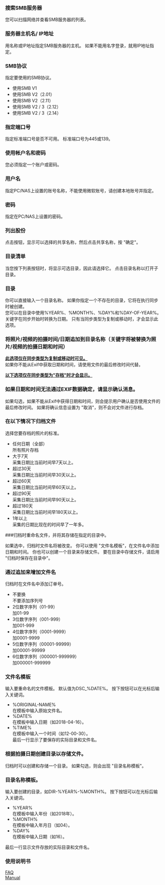 ### 搜索SMB服务器<br>
您可以扫描网络并查看SMB服务器的列表。 <br>

### 服务器主机名/ IP地址<br>
用名称或IP地址指定SMB服务器的主机。 如果不能用名字登录，就用IP地址指定。 <br>

### SMB协议<br>
指定要使用的SMB协议。<br>

- 使用SMB V1<br>
- 使用SMB V2（2.01）<br>
- 使用SMB V2（2.11）<br>
- 使用SMB V2 / 3（2.12）<br>
- 使用SMB V2 / 3（2.14） <br>

### 指定端口号<br>
指定标准端口号是否不可用。 标准端口号为445或139。 <br>

### 使用帐户名和密码<br>
您必须指定一个账户或密码。 <br>

### 用户名<br>
指定PC/NAS上设置的账号名称，不能使用微软账号，请创建本地账号并指定。 <br>

### 密码<br>
指定在PC/NAS上设置的密码。 <br>

### 列出股份<br>
点击按钮，显示可以选择的共享名称，然后点击共享名称，按 "确定"。 <br>

### 目录清单<br>
当您按下列表按钮时，将显示可选目录，因此请选择它。 点击目录名称以打开子目录。<br>

### 目录<br>
你可以直接输入一个目录名称。 如果你指定一个不存在的目录，它将在执行同步时被创建。 <br>
您可以在目录中使用%YEAR%、%MONTH%、%DAY%和%DAY-OF-YEAR%。 关键字在同步开始时转换为日期。 只有当同步类型为复制或移动时，才会显示此选项。<br>

### 将照片/视频的拍摄时间/日期追加到目录名称（关键字将被替换为照片/视频的拍摄日期和时间）<br>

**<u>此选项仅在同步类型为复制或移动时可见。</u>**<br>
如果你不能从Exif中获取日期和时间，请使用文件的最后修改时间代替。<br>

**<u>以下选项仅在同步类型为"存档"时才会显示。</u>**<br>

### 如果日期和时间无法通过EXIF数据确定，请显示确认消息。<br>

如果勾选，如果不能从Exif中获得日期和时间，则会提示用户确认是否使用文件的最后修改时间。 如果将确认信息设置为 "取消"，则不会对文件进行存档。 <br>

### 在以下情况下归档文件<br>

选择您要存档的照片的标准。<br>

- 任何日期（全部）<br>
所有照片存档<br>
- 大于7天<br>
采集日期比当前时间早7天以上。<br>
- 超过30天<br>
采集日期比当前时间早30天以上。<br>
- 超过60天<br>
采集日期比当前时间早60天以上。<br>
- 超过90天<br>
采集日期比当前时间早90天以上。<br>
- 超过180天<br>
采集日期比当前时间早180天以上。<br>
- 1年以上<br>
采集的日期比现在的时间早了一年多。 <br>

###归档时重命名文件，并将其存储在指定的目录中。 <br>

如果选中，归档时文件名将被改变。 你可以使用 "文件名模板"，在文件名中添加日期和时间。 你也可以创建一个目录来存储文件。 要在目录中存储文件，请启用 "归档时保存在目录中"。<br>

### 通过追加来增加文件名<br>

归档时在文件名中添加订单号。<br>

- 不要换<br>
不要添加序列号<br>
- 2位数字序列（01-99）<br>
加01-99<br>
- 3位数字序列（001-999）<br>
加001-999<br>
- 4位数字序列（0001-9999）<br>
加0001-9999<br>
- 5位数字序列（00001-99999）<br>
加00001-99999<br>
- 6位数字序列（000001-999999）<br>
加000001-999999 <br>

### 文件名模板<br>

输入要重命名的文件模板。 默认值为DSC_%DATE%。 按下按钮可以在光标后输入关键词。<br>

- %ORIGINAL-NAME%<br>
在模板中输入原始文件名。<br>
- %DATE%<br>
在模板中输入日期（如2018-04-16）。<br>
- %TIME%<br>
在模板中输入一个时间（如12-00-30）。<br>
最后一行显示了要保存的实际目录和文件名。<br>

### 根据拍摄日期创建目录以存储文件。<br>

归档时可以创建和存储一个目录。 如果勾选，则会出现 "目录名称模板"。<br>

### 目录名称模板。<br>

输入要创建的目录，如DIR-%YEAR%-%MONTH%。 按下按钮可以在光标后输入关键词。<br>

- %YEAR%<br>
在模板中输入年份（如2018年）。<br>
- %MONTH%<br>
在模板中输入年月日（如04）。<br>
- %DAY%<br>
在模板中输入日期（如16）。<br>

最后一行显示文件存放的实际目录和文件名。<br>

### 使用说明书<br>
[FAQ](https://sentaroh.github.io/Documents/SMBSync2/SMBSync2_FAQ_EN.htm)<br>
[Manual](https://sentaroh.github.io/Documents/SMBSync2/SMBSync2_Desc_EN.htm) <br>

